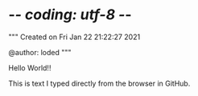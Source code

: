 # -*- coding: utf-8 -*-
"""
Created on Fri Jan 22 21:22:27 2021

@author: loded
"""


Hello World!!

This is text I typed directly from the browser in GitHub.

